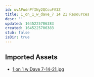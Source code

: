 ```yaml
---
id: uvAPudnPfINy2QCcuFV3Z
title: 1_on_1_w_dave_7 14 21 Resources
desc: ''
updated: 1645225706383
created: 1645225706383
stub: false
isDir: true
---
```

## Imported Assets
- [1 on 1 w Dave 7-14-21.jpg](/assets/1-on-1-w-dave-7-14-21.jpg)
